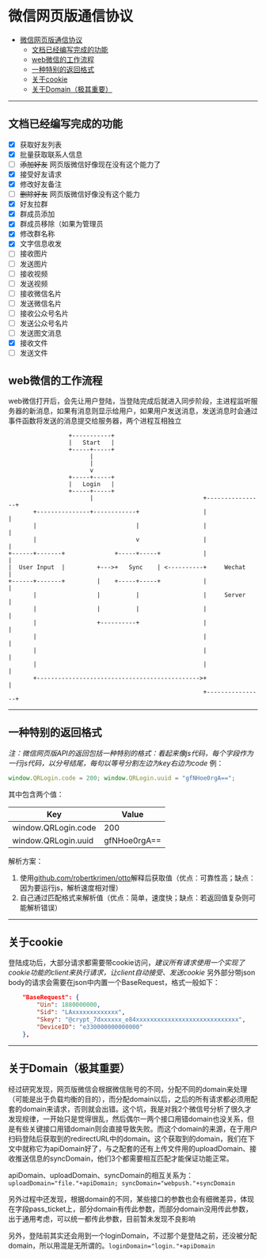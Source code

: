 # 微信网页版通信协议

- [微信网页版通信协议](#%e5%be%ae%e4%bf%a1%e7%bd%91%e9%a1%b5%e7%89%88%e9%80%9a%e4%bf%a1%e5%8d%8f%e8%ae%ae)
  - [文档已经编写完成的功能](#%e6%96%87%e6%a1%a3%e5%b7%b2%e7%bb%8f%e7%bc%96%e5%86%99%e5%ae%8c%e6%88%90%e7%9a%84%e5%8a%9f%e8%83%bd)
  - [web微信的工作流程](#web%e5%be%ae%e4%bf%a1%e7%9a%84%e5%b7%a5%e4%bd%9c%e6%b5%81%e7%a8%8b)
  - [一种特别的返回格式](#%e4%b8%80%e7%a7%8d%e7%89%b9%e5%88%ab%e7%9a%84%e8%bf%94%e5%9b%9e%e6%a0%bc%e5%bc%8f)
  - [关于cookie](#%e5%85%b3%e4%ba%8ecookie)
  - [关于Domain（极其重要）](#%e5%85%b3%e4%ba%8edomain%e6%9e%81%e5%85%b6%e9%87%8d%e8%a6%81)

---

## 文档已经编写完成的功能

- [x] 获取好友列表
- [x] 批量获取联系人信息
- [ ] ~~添加好友~~ 网页版微信好像现在没有这个能力了
- [x] 接受好友请求
- [x] 修改好友备注
- [ ] ~~删除好友~~ 网页版微信好像没有这个能力
- [x] 好友拉群
- [x] 群成员添加
- [x] 群成员移除（如果为管理员
- [x] 修改群名称
- [x] 文字信息收发
- [ ] 接收图片
- [ ] 发送图片
- [ ] 接收视频
- [ ] 发送视频
- [ ] 接收微信名片
- [ ] 发送微信名片
- [ ] 接收公众号名片
- [ ] 发送公众号名片
- [ ] 发送图文消息
- [x] 接收文件
- [ ] 发送文件

## web微信的工作流程

web微信打开后，会先让用户登陆，当登陆完成后就进入同步阶段，主进程监听服务器的新消息，如果有消息则显示给用户，如果用户发送消息，发送消息时会通过事件函数将发送的消息提交给服务器，两个进程互相独立

``` asciiflow
                 +-----------+
                 |   Start   |
                 +-----+-----+
                       |
                       |
                       v
                 +-----+-----+
                 |   Login   |
                 +-----+-----+
                       |                               +----------------+
       +---------------+------------+                  |                |
       |                            |                  |                |
       |                            v                  |                |
+------+-------+              +-----+-----+            |                |
|  User Input  |         +--->+   Sync    | <----------+     Wechat     |
+------+-------+         |    +-----+-----+            |                |
       |                 |          |                  |     Server     |
       |                 |          |                  |                |
       |                 +----------+                  |                |
       |                                               |                |
       |                                               |                |
       |                                               |                |
       +---------------------------------------------->+                |
                                                       +----------------+

```

---

## 一种特别的返回格式

*注：微信网页版API的返回包括一种特别的格式：看起来像js代码，每个字段作为一行js代码，以分号结尾，每句以等号分割左边为key右边为code*
例：

``` js
window.QRLogin.code = 200; window.QRLogin.uuid = "gfNHoe0rgA==";
```

其中包含两个值：

| Key                 | Value        |
| ------------------- | ------------ |
| window.QRLogin.code | 200          |
| window.QRLogin.uuid | gfNHoe0rgA== |

解析方案：

1. 使用[github.com/robertkrimen/otto](https://github.com/robertkrimen/otto)解释后获取值（优点：可靠性高；缺点：因为要运行js，解析速度相对慢）
2. 自己通过匹配格式来解析值（优点：简单，速度快；缺点：若返回值复杂则可能解析错误）

---

## 关于cookie

登陆成功后，大部分请求都需要带cookie访问，*建议所有请求使用一个实现了cookie功能的client来执行请求，让client自动接受、发送cookie*
另外部分带json body的请求会需要在json中内置一个BaseRequest，格式一般如下：

``` json
    "BaseRequest": {
        "Uin": 1880000000,
        "Sid": "LAxxxxxxxxxxxxx",
        "Skey": "@crypt_7dxxxxxx_e84xxxxxxxxxxxxxxxxxxxxxxxxxxxxx",
        "DeviceID": "e330000000000000"
    },
```

---

## 关于Domain（极其重要）

经过研究发现，网页版微信会根据微信账号的不同，分配不同的domain来处理（可能是出于负载均衡的目的），而分配domain以后，之后的所有请求都必须用配套的domain来请求，否则就会出错。这个坑，我是对我2个微信号分析了很久才发现规律，一开始只是觉得很乱，然后偶尔一两个接口用错domain也没关系，但是有些关键接口用错domain则会直接导致失败。而这个domain的来源，在于用户扫码登陆后获取到的redirectURL中的domain。这个获取到的domain，我们在下文中就称它为apiDomain好了，与之配套的还有上传文件用的uploadDomain、接收推送信息的syncDomain，他们3个都需要相互匹配才能保证功能正常。

apiDomain、uploadDomain、syncDomain的相互关系为：```uploadDomain="file."+apiDomain; syncDomain="webpush."+syncDomain```

另外过程中还发现，根据domain的不同，某些接口的参数也会有细微差异，体现在字段pass_ticket上，部分domain有传此参数，而部分domain没用传此参数，出于通用考虑，可以统一都传此参数，目前暂未发现不良影响

另外，登陆前其实还会用到一个loginDomain，不过那个是登陆之前，还没被分配domain，所以用混是无所谓的。```loginDomain="login."+apiDomain```
